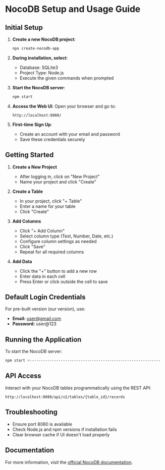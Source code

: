 # NocoDB Setup and Usage Guide

## Initial Setup

1. **Create a new NocoDB project**:
   ```bash
   npx create-nocodb-app
   ```

2. **During installation, select**:
   - Database: SQLite3
   - Project Type: Node.js
   - Execute the given commands when prompted

3. **Start the NocoDB server**:
   ```bash
   npm start
   ```

4. **Access the Web UI**:
   Open your browser and go to:
   ```
   http://localhost:8080/
   ```

5. **First-time Sign Up**:
   - Create an account with your email and password
   - Save these credentials securely

## Getting Started

1. **Create a New Project**
   - After logging in, click on "New Project"
   - Name your project and click "Create"

2. **Create a Table**
   - In your project, click "+ Table"
   - Enter a name for your table
   - Click "Create"

3. **Add Columns**
   - Click "+ Add Column"
   - Select column type (Text, Number, Date, etc.)
   - Configure column settings as needed
   - Click "Save"
   - Repeat for all required columns

4. **Add Data**
   - Click the "+" button to add a new row
   - Enter data in each cell
   - Press Enter or click outside the cell to save

## Default Login Credentials

For pre-built version (our version), use:
- **Email:** user@gmail.com
- **Password:** user@123

## Running the Application

To start the NocoDB server:
```bash
npm start <----------------------------------------------------------- @here guys
```

## API Access

Interact with your NocoDB tables programmatically using the REST API:
```
http://localhost:8080/api/v2/tables/{table_id}/records
```

## Troubleshooting

- Ensure port 8080 is available
- Check Node.js and npm versions if installation fails
- Clear browser cache if UI doesn't load properly

## Documentation

For more information, visit the [official NocoDB documentation](https://docs.nocodb.com/).